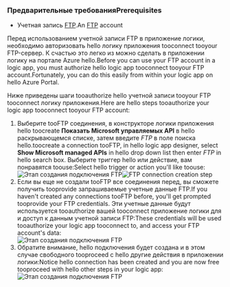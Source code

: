 ### <a name="prerequisites"></a><span data-ttu-id="ac9a0-101">Предварительные требования</span><span class="sxs-lookup"><span data-stu-id="ac9a0-101">Prerequisites</span></span>
* <span data-ttu-id="ac9a0-102">Учетная запись [FTP](https://wikipedia.org/wiki/File_Transfer_Protocol).</span><span class="sxs-lookup"><span data-stu-id="ac9a0-102">An [FTP](https://wikipedia.org/wiki/File_Transfer_Protocol) account</span></span>  

<span data-ttu-id="ac9a0-103">Перед использованием учетной записи FTP в приложение логики, необходимо авторизовать hello логику приложения tooconnect tooyour FTP-сервер. К счастью это легко из можно сделать в приложении логику на портале Azure hello.</span><span class="sxs-lookup"><span data-stu-id="ac9a0-103">Before you can use your FTP account in a logic app, you must authorize hello logic app tooconnect tooyour FTP account.Fortunately, you can do this easily from within your logic app on hello Azure Portal.</span></span>  

<span data-ttu-id="ac9a0-104">Ниже приведены шаги tooauthorize hello учетной записи tooyour FTP tooconnect логику приложения.</span><span class="sxs-lookup"><span data-stu-id="ac9a0-104">Here are hello steps tooauthorize your logic app tooconnect tooyour FTP account:</span></span>  

1. <span data-ttu-id="ac9a0-105">Выберите tooFTP соединения, в конструкторе логики приложения hello toocreate **Показать Microsoft управляемых API** в hello раскрывающемся списке, затем введите *FTP* в поле поиска hello.</span><span class="sxs-lookup"><span data-stu-id="ac9a0-105">toocreate a connection tooFTP, in hello logic app designer, select **Show Microsoft managed APIs** in hello drop down list then enter *FTP* in hello search box.</span></span> <span data-ttu-id="ac9a0-106">Выберите триггер hello или действие, вам понравятся toouse:</span><span class="sxs-lookup"><span data-stu-id="ac9a0-106">Select hello trigger or action you'll like toouse:</span></span>  
   <span data-ttu-id="ac9a0-107">![Этап создания подключения FTP](./media/connectors-create-api-ftp/ftp-1.png)</span><span class="sxs-lookup"><span data-stu-id="ac9a0-107">![FTP connection creation step](./media/connectors-create-api-ftp/ftp-1.png)</span></span>  
2. <span data-ttu-id="ac9a0-108">Если вы еще не создали tooFTP все соединения перед, вы сможете получить tooprovide запрашиваемые учетные данные FTP.</span><span class="sxs-lookup"><span data-stu-id="ac9a0-108">If you haven't created any connections tooFTP before, you'll get prompted tooprovide your FTP credentials.</span></span> <span data-ttu-id="ac9a0-109">Эти учетные данные будут используется tooauthorize вашей tooconnect приложение логики для и доступ к данным учетной записи FTP:</span><span class="sxs-lookup"><span data-stu-id="ac9a0-109">These credentials will be used tooauthorize your logic app tooconnect to, and access your FTP account's data:</span></span>  
   ![Этап создания подключения FTP](./media/connectors-create-api-ftp/ftp-2.png)  
3. <span data-ttu-id="ac9a0-111">Обратите внимание, hello подключения будет создана и в этом случае свободного tooproceed с hello другие действия в приложении логики:</span><span class="sxs-lookup"><span data-stu-id="ac9a0-111">Notice hello connection has been created and you are now free tooproceed with hello other steps in your logic app:</span></span>  
   ![Этап создания подключения FTP](./media/connectors-create-api-ftp/ftp-3.png)  

